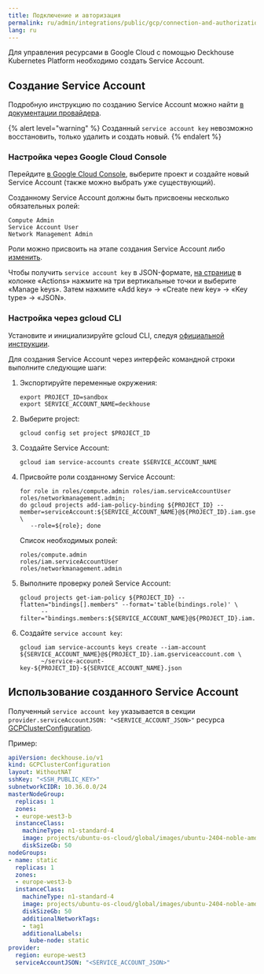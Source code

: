 ```yaml
---
title: Подключение и авторизация
permalink: ru/admin/integrations/public/gcp/сonnection-and-authorization.html
lang: ru
---
```


Для управления ресурсами в Google Cloud с помощью Deckhouse Kubernetes Platform необходимо создать Service Account.

## Создание Service Account

Подробную инструкцию по созданию Service Account можно найти [в документации провайдера](https://cloud.google.com/iam/docs/service-accounts).

{% alert level="warning" %}
Созданный `service account key` невозможно восстановить, только удалить и создать новый.
{% endalert %}

### Настройка через Google Cloud Console

Перейдите [в Google Cloud Console](https://console.cloud.google.com/iam-admin/serviceaccounts), выберите проект и создайте новый Service Account (также можно выбрать уже существующий).

Созданному Service Account должны быть присвоены несколько обязательных ролей:

```text
Compute Admin
Service Account User
Network Management Admin
```

Роли можно присвоить на этапе создания Service Account либо [изменить](https://console.cloud.google.com/iam-admin/iam).

Чтобы получить `service account key` в JSON-формате, [на странице](https://console.cloud.google.com/iam-admin/serviceaccounts) в колонке «Actions» нажмите  на три вертикальные точки и выберите «Manage keys». Затем нажмите «Add key» → «Create new key» → «Key type» → «JSON».

### Настройка через gcloud CLI

Установите и инициализируйте gcloud CLI, следуя [официальной инструкции](https://cloud.google.com/sdk/docs/install-sdk).

Для создания Service Account через интерфейс командной строки выполните следующие шаги:

1. Экспортируйте переменные окружения:

   ```shell
   export PROJECT_ID=sandbox
   export SERVICE_ACCOUNT_NAME=deckhouse
   ```

1. Выберите project:

   ```shell
   gcloud config set project $PROJECT_ID
   ```

1. Создайте Service Account:

   ```shell
   gcloud iam service-accounts create $SERVICE_ACCOUNT_NAME
   ```

1. Присвойте роли созданному Service Account:

   ```shell
   for role in roles/compute.admin roles/iam.serviceAccountUser roles/networkmanagement.admin;
   do gcloud projects add-iam-policy-binding ${PROJECT_ID} --member=serviceAccount:${SERVICE_ACCOUNT_NAME}@${PROJECT_ID}.iam.gserviceaccount.com \
      --role=${role}; done
   ```

   Список необходимых ролей:

   ```text
   roles/compute.admin
   roles/iam.serviceAccountUser
   roles/networkmanagement.admin
   ```

1. Выполните проверку ролей Service Account:

   ```shell
   gcloud projects get-iam-policy ${PROJECT_ID} --flatten="bindings[].members" --format='table(bindings.role)' \
         --filter="bindings.members:${SERVICE_ACCOUNT_NAME}@${PROJECT_ID}.iam.gserviceaccount.com"
   ```

1. Создайте `service account key`:

   ```shell
   gcloud iam service-accounts keys create --iam-account ${SERVICE_ACCOUNT_NAME}@${PROJECT_ID}.iam.gserviceaccount.com \
         ~/service-account-key-${PROJECT_ID}-${SERVICE_ACCOUNT_NAME}.json
   ```

## Использование созданного Service Account

Полученный `service account key` указывается в секции `provider.serviceAccountJSON: "<SERVICE_ACCOUNT_JSON>"` ресурса [GCPClusterConfiguration](TODO).

Пример:

```yaml
apiVersion: deckhouse.io/v1
kind: GCPClusterConfiguration
layout: WithoutNAT
sshKey: "<SSH_PUBLIC_KEY>"
subnetworkCIDR: 10.36.0.0/24
masterNodeGroup:
  replicas: 1
  zones:
  - europe-west3-b
  instanceClass:
    machineType: n1-standard-4
    image: projects/ubuntu-os-cloud/global/images/ubuntu-2404-noble-amd64-v20240523a
    diskSizeGb: 50
nodeGroups:
- name: static
  replicas: 1
  zones:
  - europe-west3-b
  instanceClass:
    machineType: n1-standard-4
    image: projects/ubuntu-os-cloud/global/images/ubuntu-2404-noble-amd64-v20240523a
    diskSizeGb: 50
    additionalNetworkTags:
    - tag1
    additionalLabels:
      kube-node: static
provider:
  region: europe-west3
  serviceAccountJSON: "<SERVICE_ACCOUNT_JSON>"
```
